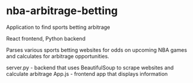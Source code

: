 # nba-arbitrage-betting

Application to find sports betting arbitrage

React frontend, Python backend

Parses various sports betting websites for odds on upcoming NBA games and calculates for arbitrage opportunities. 

server.py - backend that uses BeautifulSoup to scrape websites and calculate arbitrage
App.js - frontend app that displays information
